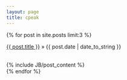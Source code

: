 ```yaml
---
layout: page
title: cpeak 
---
```


{% for post in site.posts limit:3 %}
  <article class='index-post'>
    <p class='post-ribbon'><a href="{{ BASE_PATH }}{{ post.url }}">{{ post.title }}</a> &raquo; <span>{{ post.date | date_to_string }}</span></p>
    <br />
    {% include JB/post_content %}
  </article>
{% endfor %}

<!-- <p><a href="/archive.html">Older Posts &raquo;</a></p> -->
